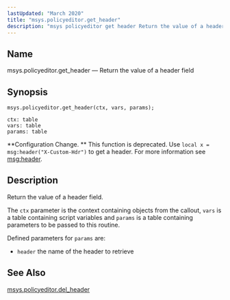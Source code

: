 ```yaml
---
lastUpdated: "March 2020"
title: "msys.policyeditor.get_header"
description: "msys policyeditor get header Return the value of a header field msys policyeditor get header ctx vars params Configuration Change This function is deprecated Use local x msg header X Custom Hdr to get a header For more information see msg header Return the value of a header field The..."
---
```


<a name="lua.ref.msys.policyeditor.get_header"></a> 
## Name

msys.policyeditor.get_header — Return the value of a header field

<a name="idp24859344"></a> 
## Synopsis

`msys.policyeditor.get_header(ctx, vars, params);`

```
ctx: table
vars: table
params: table
```

**Configuration Change. ** This function is deprecated. Use `local x = msg:header("X-Custom-Hdr")` to get a header. For more information see [msg:header](/momentum/3/3-reference/3-reference-lua-ref-header).

<a name="idp24864656"></a> 
## Description

Return the value of a header field.

The `ctx` parameter is the context containing objects from the callout, `vars` is a table containing script variables and `params` is a table containing parameters to be passed to this routine.

Defined parameters for `params` are:

*   `header` the name of the header to retrieve

<a name="idp24870672"></a> 
## See Also

[msys.policyeditor.del_header](/momentum/3/3-reference/lua-ref-msys-policyeditor-del-header)